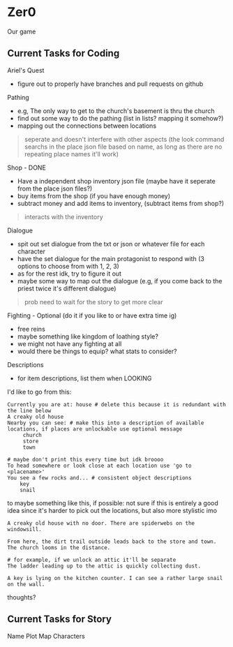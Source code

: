 # Zer0
Our game

## Current Tasks for Coding

Ariel's Quest
- figure out to properly have branches and pull requests on github

Pathing
- e.g, The only way to get to the church's basement is thru the church
- find out some way to do the pathing (list in lists? mapping it somehow?)
- mapping out the connections between locations
> seperate and doesn't interfere with other aspects (the look command searchs in the place json file based on name, as long as there are no repeating place names it'll work)

Shop - DONE
- Have a independent shop inventory json file (maybe have it seperate from the place json files?)
- buy items from the shop (if you have enough money)
- subtract money and add items to inventory, (subtract items from shop?)
> interacts with the inventory


Dialogue
- spit out set dialogue from the txt or json or whatever file for each character
- have the set dialogue for the main protagonist to respond with (3 options to choose from with 1, 2, 3)
- as for the rest idk, try to figure it out
- maybe some way to map out the dialogue (e.g, if you come back to the priest twice it's different dialogue)
> prob need to wait for the story to get more clear

Fighting - Optional (do it if you like to or have extra time ig)
- free reins
- maybe something like kingdom of loathing style?
- we might not have any fighting at all
- would there be things to equip? what stats to consider?

Descriptions
- for item descriptions, list them when LOOKING

I'd like to go from this:
```
Currently you are at: house # delete this because it is redundant with the line below
A creaky old house 
Nearby you can see: # make this into a description of available locations, if places are unlockable use optional message
     church
     store
     town
     
# maybe don't print this every time but idk broooo
To head somewhere or look close at each location use 'go to <placename>' 
You see a few rocks and... # consistent object descriptions
    key
    snail
```

to maybe something like this, if possible:
not sure if this is entirely a good idea since it's harder to pick out the locations, but also more stylistic imo
```
A creaky old house with no door. There are spiderwebs on the windowsill.

From here, the dirt trail outside leads back to the store and town. The church looms in the distance. 

# for example, if we unlock an attic it'll be separate
The ladder leading up to the attic is quickly collecting dust. 

A key is lying on the kitchen counter. I can see a rather large snail on the wall.
```

thoughts?

## Current Tasks for Story

Name
Plot
Map
Characters

